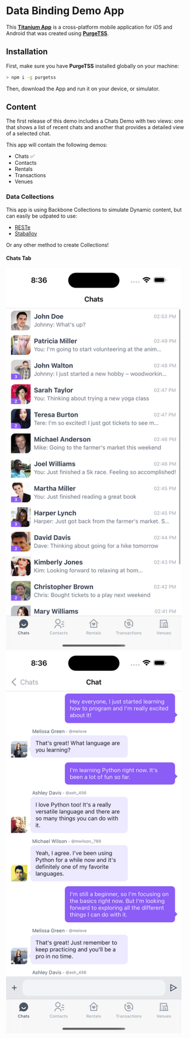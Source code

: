 # Data Binding Demo App

This [**Titanium App**](https://titaniumsdk.com) is a cross-platform mobile application for iOS and Android that was created using [**PurgeTSS**](https://purgetss.com).

## Installation
First, make sure you have **PurgeTSS** installed globally on your machine:
```bash
> npm i -g purgetss
```
Then, download the App and run it on your device, or simulator.

## Content
The first release of this demo includes a Chats Demo with two views: one that shows a list of recent chats and another that provides a detailed view of a selected chat.

This app will contain the following demos:
- Chats ✅
- Contacts
- Rentals
- Transactions
- Venues

### Data Collections
This app is using Backbone Collections to simulate Dynamic content, but can easily be udpated to use:
- [RESTe](https://github.com/jasonkneen/RESTe)
- [Staballoy](https://github.com/Topener/staballoy)

Or any other method to create Collections!

#### Chats Tab
<img src="./purgetss/images/1.png" width="480" alt="iOS Tab: Chats 1">

<img src="./purgetss/images/2.png" width="480" alt="iOS Tab: Chats 2">
